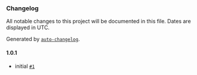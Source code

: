 ### Changelog

All notable changes to this project will be documented in this file. Dates are displayed in UTC.

Generated by [`auto-changelog`](https://github.com/CookPete/auto-changelog).

#### 1.0.1

- initial [`#1`](https://github.com/robhimslf/winston-discord/pull/1)
